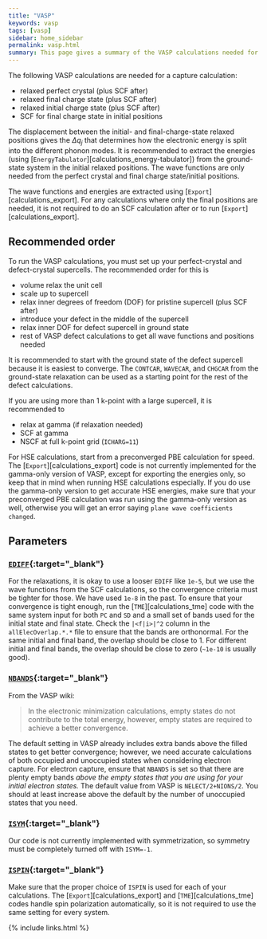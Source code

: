 ```yaml
---
title: "VASP"
keywords: vasp
tags: [vasp]
sidebar: home_sidebar
permalink: vasp.html
summary: This page gives a summary of the VASP calculations needed for a capture calculation, including parameter specifications and tips.
---
```


The following VASP calculations are needed for a capture calculation:
* relaxed perfect crystal (plus SCF after)
* relaxed final charge state (plus SCF after)
* relaxed initial charge state (plus SCF after)
* SCF for final charge state in initial positions

The displacement between the initial- and final-charge-state relaxed positions gives the $\Delta q_j$ that determines how the electronic energy is split into the different phonon modes. It is recommended to extract the energies (using [`EnergyTabulator`][calculations_energy-tabulator]) from the ground-state system in the initial relaxed positions. The wave functions are only needed from the perfect crystal and final charge state/initial positions. 

The wave functions and energies are extracted using [`Export`][calculations_export]. For any calculations where only the final positions are needed, it is not required to do an SCF calculation after or to run [`Export`][calculations_export].

## Recommended order

To run the VASP calculations, you must set up your perfect-crystal and defect-crystal supercells. The recommended order for this is
* volume relax the unit cell
* scale up to supercell
* relax inner degrees of freedom (DOF) for pristine supercell (plus SCF after)
* introduce your defect in the middle of the supercell
* relax inner DOF for defect supercell in ground state
* rest of VASP defect calculations to get all wave functions and positions needed

It is recommended to start with the ground state of the defect supercell because it is easiest to converge. The `CONTCAR`, `WAVECAR`, and `CHGCAR` from the ground-state relaxation can be used as a starting point for the rest of the defect calculations. 

If you are using more than 1 k-point with a large supercell, it is recommended to 
* relax at gamma (if relaxation needed)
* SCF at gamma
* NSCF at full k-point grid (`ICHARG=11`)

For HSE calculations, start from a preconverged PBE calculation for speed. The [`Export`][calculations_export] code is not currently implemented for the gamma-only version of VASP, except for exporting the energies only, so keep that in mind when running HSE calculations especially. If you do use the gamma-only version to get accurate HSE energies, make sure that your preconverged PBE calculation was run using the gamma-only version as well, otherwise you will get an error saying `plane wave coefficients changed`.

## Parameters

### [`EDIFF`](https://www.vasp.at/wiki/index.php/EDIFF){:target="_blank"}

For the relaxations, it is okay to use a looser `EDIFF` like `1e-5`, but we use the wave functions from the SCF calculations, so the convergence criteria must be tighter for those. We have used `1e-8` in the past. To ensure that your convergence is tight enough, run the [`TME`][calculations_tme] code with the same system input for both `PC` and `SD` and a small set of bands used for the initial state and final state. Check the `|<f|i>|^2` column in the `allElecOverlap.*.*` file to ensure that the bands are orthonormal. For the same initial and final band, the overlap should be close to 1. For different initial and final bands, the overlap should be close to zero (`~1e-10` is usually good).

### [`NBANDS`](https://www.vasp.at/wiki/index.php/NBANDS){:target="_blank"}

From the VASP wiki:
> In the electronic minimization calculations, empty states do not contribute to the total energy, however, empty states are required to achieve a better convergence. 

The default setting in VASP already includes extra bands above the filled states to get better convergence; however, we need accurate calculations of both occupied and unoccupied states when considering electron capture. For electron capture, ensure that `NBANDS` is set so that there are plenty empty bands _above the empty states that you are using for your initial electron states._ The default value from VASP is `NELECT/2+NIONS/2`. You should at least increase above the default by the number of unoccupied states that you need.

### [`ISYM`](https://www.vasp.at/wiki/index.php/ISYM){:target="_blank"}

Our code is not currently implemented with symmetrization, so symmetry must be completely turned off with `ISYM=-1`.

### [`ISPIN`](https://www.vasp.at/wiki/index.php/ISPIN){:target="_blank"}

Make sure that the proper choice of `ISPIN` is used for each of your calculations. The [`Export`][calculations_export] and [`TME`][calculations_tme] codes handle spin polarization automatically, so it is not required to use the same setting for every system. 


{% include links.html %}